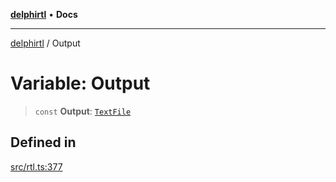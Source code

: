 [**delphirtl**](../README.md) • **Docs**

***

[delphirtl](../globals.md) / Output

# Variable: Output

> `const` **Output**: [`TextFile`](../classes/TextFile.md)

## Defined in

[src/rtl.ts:377](https://github.com/chuacw/delphirtl/blob/99d8c44e63124381b30b888cd4b51a7f5a9f03a2/src/rtl.ts#L377)
